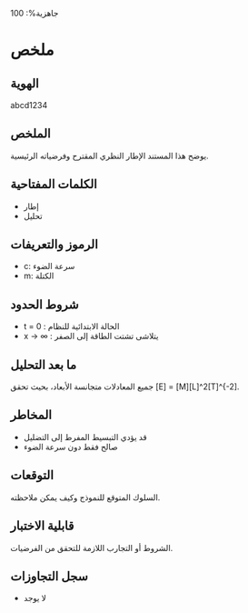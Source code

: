 <!-- mandatory fields: ready_percent, summary, keywords, tokens, boundary, post_analysis, risks, predictions, testability, identity -->

جاهزية%: 100

# ملخص

## الهوية
abcd1234

## الملخص
يوضح هذا المستند الإطار النظري المقترح وفرضياته الرئيسية.

## الكلمات المفتاحية
- إطار
- تحليل

## الرموز والتعريفات
- c: سرعة الضوء
- m: الكتلة

## شروط الحدود
- t = 0 : الحالة الابتدائية للنظام
- x -> ∞ : يتلاشى تشتت الطاقة إلى الصفر

## ما بعد التحليل
جميع المعادلات متجانسة الأبعاد، بحيث تحقق [E] = [M][L]^2[T]^{-2].

## المخاطر
- قد يؤدي التبسيط المفرط إلى التضليل
- صالح فقط دون سرعة الضوء

## التوقعات
السلوك المتوقع للنموذج وكيف يمكن ملاحظته.

## قابلية الاختبار
الشروط أو التجارب اللازمة للتحقق من الفرضيات.

## سجل التجاوزات
- لا يوجد
